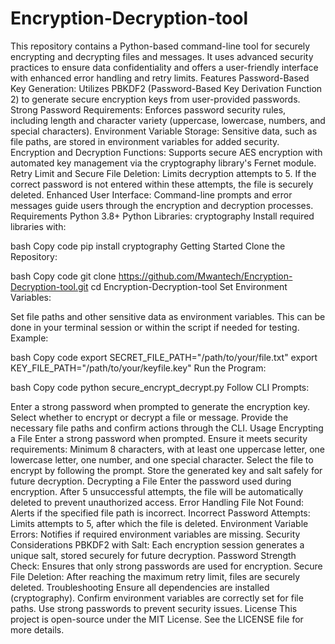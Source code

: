 # Encryption-Decryption-tool
This repository contains a Python-based command-line tool for securely encrypting and decrypting files and messages. It uses advanced security practices to ensure data confidentiality and offers a user-friendly interface with enhanced error handling and retry limits.
Features
Password-Based Key Generation: Utilizes PBKDF2 (Password-Based Key Derivation Function 2) to generate secure encryption keys from user-provided passwords.
Strong Password Requirements: Enforces password security rules, including length and character variety (uppercase, lowercase, numbers, and special characters).
Environment Variable Storage: Sensitive data, such as file paths, are stored in environment variables for added security.
Encryption and Decryption Functions: Supports secure AES encryption with automated key management via the cryptography library's Fernet module.
Retry Limit and Secure File Deletion: Limits decryption attempts to 5. If the correct password is not entered within these attempts, the file is securely deleted.
Enhanced User Interface: Command-line prompts and error messages guide users through the encryption and decryption processes.
Requirements
Python 3.8+
Python Libraries:
cryptography
Install required libraries with:

bash
Copy code
pip install cryptography
Getting Started
Clone the Repository:

bash
Copy code
git clone https://github.com/Mwantech/Encryption-Decryption-tool.git
cd Encryption-Decryption-tool
Set Environment Variables:

Set file paths and other sensitive data as environment variables. This can be done in your terminal session or within the script if needed for testing.
Example:

bash
Copy code
export SECRET_FILE_PATH="/path/to/your/file.txt"
export KEY_FILE_PATH="/path/to/your/keyfile.key"
Run the Program:

bash
Copy code
python secure_encrypt_decrypt.py
Follow CLI Prompts:

Enter a strong password when prompted to generate the encryption key.
Select whether to encrypt or decrypt a file or message.
Provide the necessary file paths and confirm actions through the CLI.
Usage
Encrypting a File
Enter a strong password when prompted. Ensure it meets security requirements:
Minimum 8 characters, with at least one uppercase letter, one lowercase letter, one number, and one special character.
Select the file to encrypt by following the prompt.
Store the generated key and salt safely for future decryption.
Decrypting a File
Enter the password used during encryption.
After 5 unsuccessful attempts, the file will be automatically deleted to prevent unauthorized access.
Error Handling
File Not Found: Alerts if the specified file path is incorrect.
Incorrect Password Attempts: Limits attempts to 5, after which the file is deleted.
Environment Variable Errors: Notifies if required environment variables are missing.
Security Considerations
PBKDF2 with Salt: Each encryption session generates a unique salt, stored securely for future decryption.
Password Strength Check: Ensures that only strong passwords are used for encryption.
Secure File Deletion: After reaching the maximum retry limit, files are securely deleted.
Troubleshooting
Ensure all dependencies are installed (cryptography).
Confirm environment variables are correctly set for file paths.
Use strong passwords to prevent security issues.
License
This project is open-source under the MIT License. See the LICENSE file for more details.
